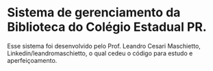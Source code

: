 # Sistema de gerenciamento da Biblioteca do Colégio Estadual PR.
Esse sistema foi desenvolvido pelo Prof. Leandro Cesari Maschietto, Linkedin/leandromaschietto, o qual cedeu o código
para estudo e aperfeiçoamento.
